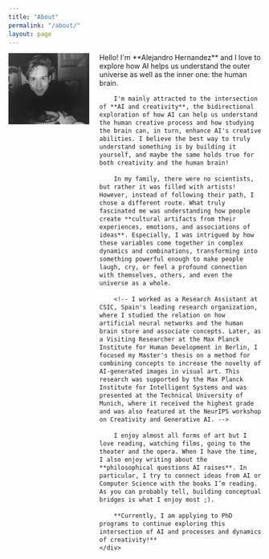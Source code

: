 ```yaml
---
title: "About"
permalink: "/about/"
layout: page
---
```


<div style="display: flex;">
    <div style="flex: 1; padding-right: 20px;">
        <img src="/assets/images/about.jpg" alt="Description of image" style="max-width: 100%; height: auto;">
    </div>
    <div style="flex: 2;">
        Hello! I'm **Alejandro Hernandez** and I love to explore how AI helps us understand the outer universe as well as the inner one: the human brain.

        I'm mainly attracted to the intersection of **AI and creativity**, the bidirectional exploration of how AI can help us understand the human creative process and how studying the brain can, in turn, enhance AI's creative abilities. I believe the best way to truly understand something is by building it yourself, and maybe the same holds true for both creativity and the human brain!

        In my family, there were no scientists, but rather it was filled with artists! However, instead of following their path, I chose a different route. What truly fascinated me was understanding how people create **cultural artifacts from their experiences, emotions, and associations of ideas**. Especially, I was intrigued by how these variables come together in complex dynamics and combinations, transforming into something powerful enough to make people laugh, cry, or feel a profound connection with themselves, others, and even the universe as a whole.

        <!-- I worked as a Research Assistant at CSIC, Spain's leading research organization, where I studied the relation on how artificial neural networks and the human brain store and associate concepts. Later, as a Visiting Researcher at the Max Planck Institute for Human Development in Berlin, I focused my Master's thesis on a method for combining concepts to increase the novelty of AI-generated images in visual art. This research was supported by the Max Planck Institute for Intelligent Systems and was presented at the Technical University of Munich, where it received the highest grade and was also featured at the NeurIPS workshop on Creativity and Generative AI. -->

        I enjoy almost all forms of art but I love reading, watching films, going to the theater and the opera. When I have the time, I also enjoy writing about the **philosophical questions AI raises**. In particular, I try to connect ideas from AI or Computer Science with the books I’m reading. As you can probably tell, building conceptual bridges is what I enjoy most ;).

        **Currently, I am applying to PhD programs to continue exploring this intersection of AI and processes and dynamics of creativity!**
    </div>
</div>
